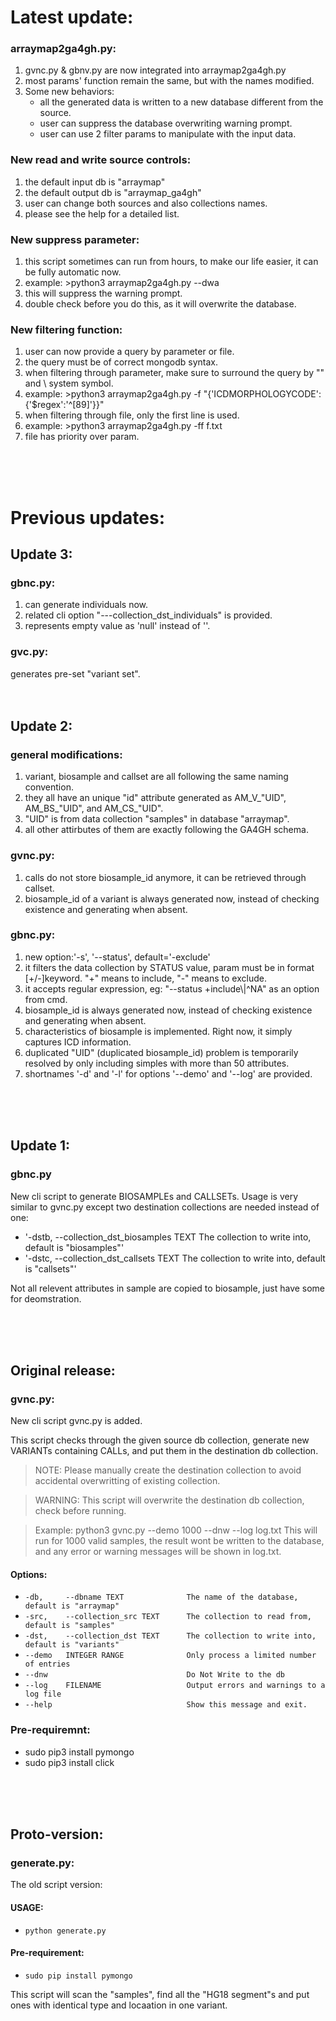 # Latest update:
### arraymap2ga4gh.py:
1. gvnc.py & gbnv.py are now integrated into arraymap2ga4gh.py
2. most params' function remain the same, but with the names modified. 
3. Some new behaviors:
    * all the generated data is written to a new database different from the source.
    * user can suppress the database overwriting warning prompt.
    * user can use 2 filter params to manipulate with the input data.

### New read and write source controls:
1. the default input db is "arraymap"
2. the default output db is "arraymap_ga4gh"
3. user can change both sources and also collections names.
4. please see the help for a detailed list.

### New suppress parameter:
1. this script sometimes can run from hours, to make our life easier, it can be fully automatic now.
2. example: >python3 arraymap2ga4gh.py --dwa
3. this will suppress the warning prompt.
4. double check before you do this, as it will overwrite the database.

### New filtering function:
1. user can now provide a query by parameter or file.
2. the query must be of correct mongodb syntax.
3. when filtering through parameter, make sure to surround the query by "" and \ system symbol.
4. example: >python3 arraymap2ga4gh.py -f "{'ICDMORPHOLOGYCODE': {'\$regex':'\^[89]'}}"
5. when filtering through file, only the first line is used.
6. example: >python3 arraymap2ga4gh.py -ff f.txt
7. file has priority over param.



<br><br><br>
# Previous updates:
## Update 3:
### gbnc.py:
1. can generate individuals now.
2. related cli option "---collection_dst_individuals" is provided.
3. represents empty value as 'null' instead of ''.

### gvc.py:
generates pre-set "variant set".
<br><br><br>

## Update 2:
### general modifications:
1. variant, biosample and callset are all following the same naming convention.
2. they all have an unique "id" attribute generated as AM_V_"UID", AM_BS_"UID", and AM_CS_"UID".
3. "UID" is from data collection "samples" in database "arraymap".
4. all other attirbutes of them are exactly following the GA4GH schema.

### gvnc.py:
1. calls do not store biosample_id anymore, it can be retrieved through callset.
2. biosample_id of a variant is always generated now, instead of checking existence and generating when absent.

### gbnc.py:
1. new option:'-s', '--status',  default='-exclude'
2. it filters the data collection by STATUS value, param must be in format [+/-]keyword. "+" means to include, "-" means to exclude. 
3. it accepts regular expression, eg: "--status +include\\|\^NA" as an option from cmd.
4. biosample_id is always generated now, instead of checking existence and generating when absent.
5. characteristics of biosample is implemented. Right now, it simply captures ICD information.
6. duplicated "UID" (duplicated biosample_id) problem is temporarily resolved by only including simples with more than 50 attributes.
7. shortnames '-d' and '-l' for options '--demo' and '--log' are provided.

<br><br><br>


## Update 1:
### gbnc.py
New cli script to generate BIOSAMPLEs and CALLSETs.
Usage is very similar to gvnc.py except two destination collections are needed instead of one:
* '-dstb, --collection_dst_biosamples TEXT      The collection to write into, default is "biosamples"'
* '-dstc, --collection_dst_callsets TEXT        The collection to write into, default is "callsets"'

Not all relevent attributes in sample are copied to biosample, just have some for deomstration.

<br><br><br>

## Original release:
### gvnc.py:
New cli script gvnc.py is added.  

  This script checks through the given source db collection, generate new
  VARIANTs containing CALLs, and put them in the destination db collection.  

  >NOTE: Please manually create the destination collection to avoid
  accidental overwritting of existing collection.  

  >WARNING: This script will overwrite the destination db collection, check
  before running.  

  >Example: python3 gvnc.py --demo 1000 --dnw --log log.txt This will run for
  1000 valid samples, the result wont be written to the database, and any
  error or warning messages will be shown in log.txt.


#### Options:
*  `-db,     --dbname TEXT              The name of the database, default is "arraymap"`
*  `-src,    --collection_src TEXT      The collection to read from, default is "samples"`
*  `-dst,    --collection_dst TEXT      The collection to write into, default is "variants"`
*  `--demo   INTEGER RANGE              Only process a limited number of entries`
*  `--dnw                               Do Not Write to the db`
*  `--log    FILENAME                   Output errors and warnings to a log file`
*  `--help                              Show this message and exit.`


### Pre-requiremnt:
* sudo pip3 install pymongo
* sudo pip3 install click

<br><br><br>

## Proto-version:
### generate.py:
The old script version:

#### USAGE:
* `python generate.py`

#### Pre-requirement:
* `sudo pip install pymongo`

This script will scan the "samples", find all the "HG18 segment"s and put ones with identical type and locaation in one variant.
